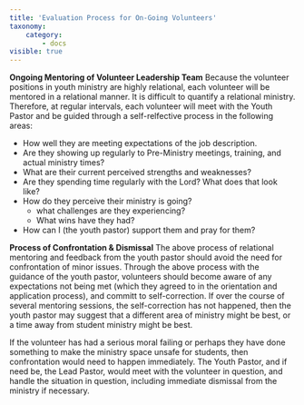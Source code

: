 ```yaml
---
title: 'Evaluation Process for On-Going Volunteers'
taxonomy:
    category:
        - docs
visible: true
---
```


**Ongoing Mentoring of Volunteer Leadership Team**
Because the volunteer positions in youth ministry are highly relational, each volunteer will be mentored in a relational manner. It is difficult to quantify a relational ministry. Therefore, at regular intervals, each volunteer will meet with the Youth Pastor and be guided through a self-relfective process in the following areas: 
* How well they are meeting expectations of the job description.
* Are they showing up regularly to Pre-Ministry meetings, training, and actual ministry times?
* What are their current perceived strengths and weaknesses?
* Are they spending time regularly with the Lord? What does that look like?
* How do they perceive their ministry is going? 
	- what challenges are they experiencing?
	- What wins have they had? 
* How can I (the youth pastor) support them and pray for them? 

**Process of Confrontation & Dismissal**
The above process of relational mentoring and feedback from the youth pastor should avoid the need for confrontation of minor issues. Through the above process with the guidance of the youth pastor, volunteers should become aware of any expectations not being met (which they agreed to in the orientation and application process), and committ to self-correction. If over the course of several mentoring sessions, the self-correction has not happened, then the youth pastor may suggest that a different area of ministry might be best, or a time away from student ministry might be best. 

If the volunteer has had a serious moral failing or perhaps they have done something to make the ministry space unsafe for students, then confrontation would need to happen immediately. The Youth Pastor, and if need be, the Lead Pastor, would meet with the volunteer in question, and handle the situation in question, including immediate dismissal from the ministry if necessary. 


